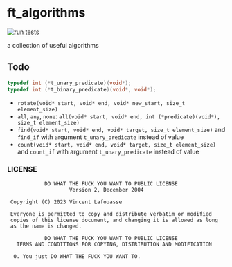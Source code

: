 # ft_algorithms

[![run tests](https://github.com/vincent-lafouasse/ft_algorithms/actions/workflows/run_tests.yml/badge.svg)](https://github.com/vincent-lafouasse/ft_algorithms/actions/workflows/run_tests.yml)

a collection of useful algorithms

## Todo

```c
typedef int (*t_unary_predicate)(void*);
typedef int (*t_binary_predicate)(void*, void*);
```

- `rotate(void* start, void* end, void* new_start, size_t element_size)`
- `all`, `any`, `none`: `all(void* start, void* end, int (*predicate)(void*), size_t element_size)`
- `find(void* start, void* end, void* target, size_t element_size)` and `find_if` with argument `t_unary_predicate` instead of value
- `count(void* start, void* end, void* target, size_t element_size)` and `count_if` with argument `t_unary_predicate` instead of value

### LICENSE

```
            DO WHAT THE FUCK YOU WANT TO PUBLIC LICENSE
                    Version 2, December 2004

 Copyright (C) 2023 Vincent Lafouasse

 Everyone is permitted to copy and distribute verbatim or modified
 copies of this license document, and changing it is allowed as long
 as the name is changed.

            DO WHAT THE FUCK YOU WANT TO PUBLIC LICENSE
   TERMS AND CONDITIONS FOR COPYING, DISTRIBUTION AND MODIFICATION

  0. You just DO WHAT THE FUCK YOU WANT TO.
```
